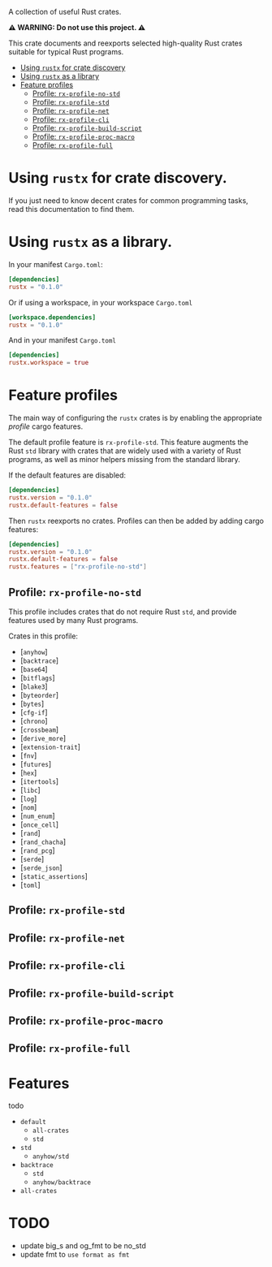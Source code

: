 A collection of useful Rust crates.

**⚠️
WARNING:
Do not use this project.
⚠️**

This crate documents and reexports selected high-quality Rust crates
suitable for typical Rust programs.

- [Using `rustx` for crate discovery](#using-rustx-for-crate-discovery)
- [Using `rustx` as a library](#using-rustx-as-a-library)
- [Feature profiles](#feature-profiles)
  - [Profile: `rx-profile-no-std`](#profile-rx-profile-no-std)
  - [Profile: `rx-profile-std`](#profile-rx-profile-std)
  - [Profile: `rx-profile-net`](#profile-rx-profile-net)
  - [Profile: `rx-profile-cli`](#profile-rx-profile-cli)
  - [Profile: `rx-profile-build-script`](#profile-rx-profile-build-script)
  - [Profile: `rx-profile-proc-macro`](#profile-rx-proc-macro)
  - [Profile: `rx-profile-full`](#profile-rx-profile-full)


# Using `rustx` for crate discovery.

If you just need to know decent crates for common programming tasks,
read this documentation to find them.


# Using `rustx` as a library.

In your manifest `Cargo.toml`:

```toml
[dependencies]
rustx = "0.1.0"
```

Or if using a workspace, in your workspace `Cargo.toml`

```toml
[workspace.dependencies]
rustx = "0.1.0"
```

And in your manifest `Cargo.toml`

```toml
[dependencies]
rustx.workspace = true
```


# Feature profiles

The main way of configuring the `rustx` crates is by enabling
the appropriate _profile_ cargo features.

The default profile feature is `rx-profile-std`.
This feature augments the Rust `std` library with crates
that are widely used with a variety of Rust programs,
as well as minor helpers missing from the standard library.

If the default features are disabled:

```toml
[dependencies]
rustx.version = "0.1.0"
rustx.default-features = false
```

Then `rustx` reexports no crates.
Profiles can then be added by adding cargo features:

```toml
[dependencies]
rustx.version = "0.1.0"
rustx.default-features = false
rustx.features = ["rx-profile-no-std"]
```


## Profile: `rx-profile-no-std`

This profile includes crates that do not require Rust `std`,
and provide features used by many Rust programs.

Crates in this profile:

- [`anyhow`]
- [`backtrace`]
- [`base64`]
- [`bitflags`]
- [`blake3`]
- [`byteorder`]
- [`bytes`]
- [`cfg-if`]
- [`chrono`]
- [`crossbeam`]
- [`derive_more`]
- [`extension-trait`]
- [`fnv`]
- [`futures`]
- [`hex`]
- [`itertools`]
- [`libc`]
- [`log`]
- [`nom`]
- [`num_enum`]
- [`once_cell`]
- [`rand`]
- [`rand_chacha`]
- [`rand_pcg`]
- [`serde`]
- [`serde_json`]
- [`static_assertions`]
- [`toml`]


## Profile: `rx-profile-std`


## Profile: `rx-profile-net`


## Profile: `rx-profile-cli`


## Profile: `rx-profile-build-script`


## Profile: `rx-profile-proc-macro`


## Profile: `rx-profile-full`


# Features

todo

- `default`
  - `all-crates`
  - `std`
- `std`
  - `anyhow/std`
- `backtrace`
  - `std`
  - `anyhow/backtrace`
- `all-crates`


# TODO

- update big_s and og_fmt to be no_std
- update fmt to `use format as fmt`
